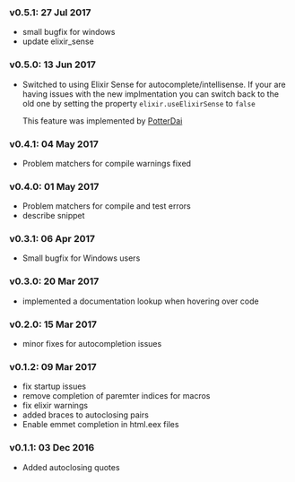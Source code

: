 ### v0.5.1: 27 Jul 2017
 - small bugfix for windows
 - update elixir_sense

### v0.5.0: 13 Jun 2017
 - Switched to using Elixir Sense for autocomplete/intellisense.
   If your are having issues with the new implmentation you can switch back to the old one by setting the property
   `elixir.useElixirSense` to `false`

   This feature was implemented by [PotterDai](https://github.com/PotterDai)

### v0.4.1: 04 May 2017
  - Problem matchers for compile warnings fixed

### v0.4.0: 01 May 2017
  - Problem matchers for compile and test errors
  - describe snippet

### v0.3.1: 06 Apr 2017
  - Small bugfix for Windows users

### v0.3.0: 20 Mar 2017
  - implemented a documentation lookup when hovering over code

### v0.2.0: 15 Mar 2017
  - minor fixes for autocompletion issues

### v0.1.2: 09 Mar 2017
  - fix startup issues
  - remove completion of paremter indices for macros
  - fix elixir warnings
  - added braces to autoclosing pairs
  - Enable emmet completion in html.eex files

### v0.1.1: 03 Dec 2016
  - Added autoclosing quotes